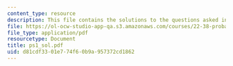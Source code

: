 ```yaml
---
content_type: resource
description: This file contains the solutions to the questions asked in the exercise.
file: https://ol-ocw-studio-app-qa.s3.amazonaws.com/courses/22-38-probability-and-its-applications-to-reliability-quality-control-and-risk-assessment-fall-2005/d81cdf3301e774f60b9a957372cd1862_ps1_sol.pdf
file_type: application/pdf
resourcetype: Document
title: ps1_sol.pdf
uid: d81cdf33-01e7-74f6-0b9a-957372cd1862
---
```

